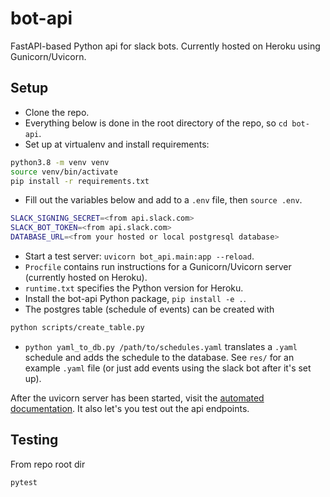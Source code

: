# bot-api
FastAPI-based Python api for slack bots. Currently hosted on Heroku using Gunicorn/Uvicorn.

## Setup
- Clone the repo.
- Everything below is done in the root directory of the repo, so `cd bot-api`.
- Set up at virtualenv and install requirements:
```bash
python3.8 -m venv venv
source venv/bin/activate
pip install -r requirements.txt
```
- Fill out the variables below and add to a `.env` file, then `source .env`.
```bash
SLACK_SIGNING_SECRET=<from api.slack.com>
SLACK_BOT_TOKEN=<from api.slack.com>
DATABASE_URL=<from your hosted or local postgresql database>
```
- Start a test server: `uvicorn bot_api.main:app --reload`.
- `Procfile` contains run instructions for a Gunicorn/Uvicorn server 
(currently hosted on Heroku).
- `runtime.txt` specifies the Python version for Heroku.
- Install the bot-api Python package, `pip install -e .`.
- The postgres table (schedule of events) can be created with 
```bash
python scripts/create_table.py
```
- `python yaml_to_db.py /path/to/schedules.yaml` translates a `.yaml` schedule 
and adds the schedule to the database. See `res/` for an example `.yaml` file 
(or just add events using the slack bot after it's set up).

After the uvicorn server has been started, visit the [automated documentation](http://localhost:8000/docs).
It also let's you test out the api endpoints.

## Testing
From repo root dir
```bash
pytest
```
